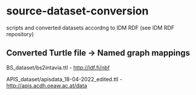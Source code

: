 # source-dataset-conversion
scripts and converted datasets accordng to IDM RDF (see IDM RDF repository)

## Converted Turtle file -> Named graph mappings

BS_dataset/bs2intavia.ttl - http://ldf.fi/nbf

APIS_dataset/apisdata_18-04-2022_edited.ttl - http://apis.acdh.oeaw.ac.at/data
